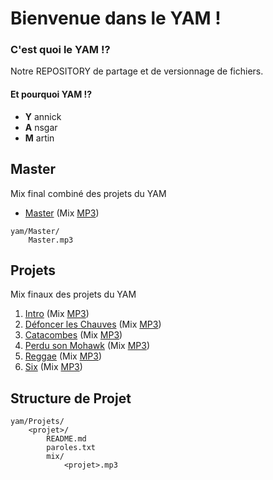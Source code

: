 # Bienvenue dans le YAM !

### C'est quoi le YAM !?

Notre REPOSITORY de partage et de versionnage de fichiers.

#### Et pourquoi YAM !?

* **Y** annick
* **A** nsgar
* **M** artin

## Master

Mix final combiné des projets du YAM

* [Master](Master/) (Mix [MP3](Master/Master.mp3))

```
yam/Master/
    Master.mp3
```

## Projets

Mix finaux des projets du YAM

1. [Intro](Projets/Intro/) (Mix [MP3](Projets/Intro/mix/Intro.mp3))
2. [Défoncer les Chauves](Projets/Chauves/) (Mix [MP3](Projets/Chauves/mix/Chauves.mp3))
3. [Catacombes](Projets/Catacombes/) (Mix [MP3](Projets/Catacombes/mix/Catacombes.mp3))
4. [Perdu son Mohawk](Projets/Mohawk/) (Mix [MP3](Projets/Mohawk/mix/Mohawk.mp3))
5. [Reggae](Projets/Reggae/) (Mix [MP3](Projets/Reggae/mix/Reggae.mp3))
6. [Six](Projets/Six/) (Mix [MP3](Projets/Six/mix/Six.mp3))

## Structure de Projet

```
yam/Projets/
    <projet>/
        README.md
        paroles.txt
        mix/
            <projet>.mp3
```

